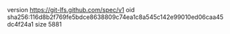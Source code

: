 version https://git-lfs.github.com/spec/v1
oid sha256:116d8b2f769fe5bdce8638809c74ea1c8a545c142e99010ed06caa45dc4f24a1
size 5881
